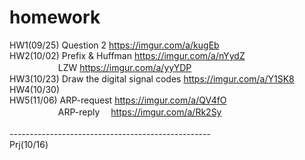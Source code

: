 # homework
HW1(09/25) Question 2 https://imgur.com/a/kugEb<br>
HW2(10/02) Prefix & Huffman https://imgur.com/a/nYydZ<br>
　 　　　　 LZW https://imgur.com/a/yyYDP<br>
HW3(10/23) Draw the digital signal codes https://imgur.com/a/Y1SK8<br>
HW4(10/30)<br>
HW5(11/06) ARP-request https://imgur.com/a/QV4fO<br>
　　　　 　 ARP-reply　 https://imgur.com/a/Rk2Sy<br>
<br>
--------------------------------------------------<br>
Prj(10/16)<br>
<br>
<br>
<br>
